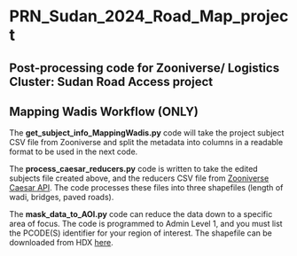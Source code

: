 # PRN_Sudan_2024_Road_Map_project
## Post-processing code for Zooniverse/ Logistics Cluster: Sudan Road Access project 
## Mapping Wadis Workflow (ONLY)

The **get_subject_info_MappingWadis.py** code will take the project subject CSV file from Zooniverse and split the metadata into columns in a readable format to be used in the next code. 

The **process_caesar_reducers.py** code is written to take the edited subjects file created above, and the reducers CSV file from [Zooniverse Caesar API](https://caesar.zooniverse.org). The code processes these files into three shapefiles (length of wadi, bridges, paved roads).

The **mask_data_to_AOI.py** code can reduce the data down to a specific area of focus. The code is programmed to Admin Level 1, and you must list the PCODE(S) identifier for your region of interest. The shapefile can be downloaded from HDX [here](https://data.humdata.org/dataset/sudan-administrive-boundaries-1).
